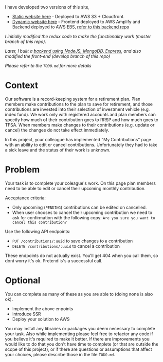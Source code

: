 I have developed two versions of this site,

- [Static website here](https://d1t5m28xcyh7ng.cloudfront.net/) - Deployed to AWS S3 + Cloudfront.
- [Dynamic website here](https://develop.dof4bajed850s.amplifyapp.com/) - Frontend deployed to AWS Amplify and Backend deployed to AWS EBS, [refer to this backend repo](https://github.com/sandeep194920/react-cwe-assignment-backend)

_I initially modified the redux code to make the functionality work (master branch of this repo)._

_Later, I built a [backend using NodeJS, MongoDB, Express](https://github.com/sandeep194920/react-cwe-assignment-backend), and also modified the front-end (develop branch of this repo)_

_Please refer to the `TODO.md` for more details_

# Context

Our software is a record-keeping system for a retirement plan. Plan members make contributions to the plan to save for
retirement, and those contributions are invested into their selection of investment vehicle (e.g. index fund). We work only with registered
accounts and plan members can specify how much of their contribution goes to RRSP and how much goes to TFSA. When members make changes to their contributions
(e.g. update or cancel) the changes do not take effect immediately.

In this project, your colleague has implemented "My Contributions" page with an ability to edit or cancel contributions. Unfortunately they had to take a sick leave and the status of their work is unknown.

# Problem

Your task is to complete your coleague's work. On this page plan members need to be able to edit or cancel their upcoming monthly contribution.

Acceptance criteria:

- Only upcoming (`PENDING`) contributions can be edited on cancelled.
- When user chooses to cancel their upcoming contribution we need to ask for confirmation with the following copy: `Are you sure you want to cancel this contribution?`

Use the following API endpoints:

- `PUT /contributions/:uuid` to save changes to a contribution
- `DELETE /contributions/:uuid` to cancel a contribution

These endpoints do not actually exist. You'll get 404 when you call them, so dont worry it's ok. Pretend is's a successful call.

# Optional

You can complete as many of these as you are able to (doing none is also ok).

- Implement the above enpoints
- Introduce SSR
- Deploy your solution to AWS

You may install any libraries or packages you deem necessary to complete your task. Also while implementing please feel free to refactor any code if you believe it's required to make it better. If there are improvements you would like to do that you don't have time to complete (or that are outside the scope of this project), or if there are questions or assumptions that affect your choices, please describe those in the file `TODO.md`.
